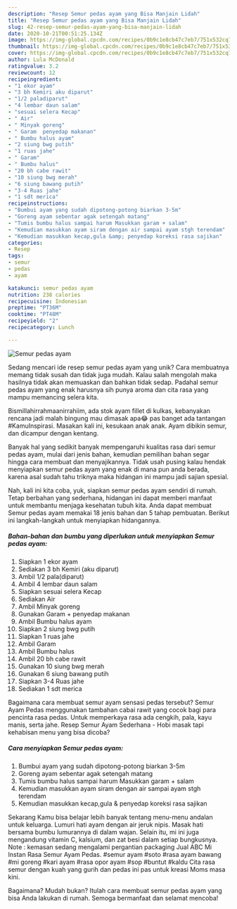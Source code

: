 ```yaml
---
description: "Resep Semur pedas ayam yang Bisa Manjain Lidah"
title: "Resep Semur pedas ayam yang Bisa Manjain Lidah"
slug: 42-resep-semur-pedas-ayam-yang-bisa-manjain-lidah
date: 2020-10-21T00:51:25.134Z
image: https://img-global.cpcdn.com/recipes/0b9c1e8cb47c7eb7/751x532cq70/semur-pedas-ayam-foto-resep-utama.jpg
thumbnail: https://img-global.cpcdn.com/recipes/0b9c1e8cb47c7eb7/751x532cq70/semur-pedas-ayam-foto-resep-utama.jpg
cover: https://img-global.cpcdn.com/recipes/0b9c1e8cb47c7eb7/751x532cq70/semur-pedas-ayam-foto-resep-utama.jpg
author: Lula McDonald
ratingvalue: 3.2
reviewcount: 12
recipeingredient:
- "1 ekor ayam"
- "3 bh Kemiri aku diparut"
- "1/2 paladiparut"
- "4 lembar daun salam"
- "sesuai selera Kecap"
- " Air"
- " Minyak goreng"
- " Garam  penyedap makanan"
- " Bumbu halus ayam"
- "2 siung bwg putih"
- "1 ruas jahe"
- " Garam"
- " Bumbu halus"
- "20 bh cabe rawit"
- "10 siung bwg merah"
- "6 siung bawang putih"
- "3-4 Ruas jahe"
- "1 sdt merica"
recipeinstructions:
- "Bumbui ayam yang sudah dipotong-potong biarkan 3-5m"
- "Goreng ayam sebentar agak setengah matang"
- "Tumis bumbu halus sampai harum Masukkan garam + salam"
- "Kemudian masukkan ayam siram dengan air sampai ayam stgh terendam"
- "Kemudian masukkan kecap,gula &amp; penyedap koreksi rasa sajikan"
categories:
- Resep
tags:
- semur
- pedas
- ayam

katakunci: semur pedas ayam 
nutrition: 238 calories
recipecuisine: Indonesian
preptime: "PT36M"
cooktime: "PT48M"
recipeyield: "2"
recipecategory: Lunch

---
```



![Semur pedas ayam](https://img-global.cpcdn.com/recipes/0b9c1e8cb47c7eb7/751x532cq70/semur-pedas-ayam-foto-resep-utama.jpg)

Sedang mencari ide resep semur pedas ayam yang unik? Cara membuatnya memang tidak susah dan tidak juga mudah. Kalau salah mengolah maka hasilnya tidak akan memuaskan dan bahkan tidak sedap. Padahal semur pedas ayam yang enak harusnya sih punya aroma dan cita rasa yang mampu memancing selera kita.

Bismillahirrahmaanirrahiim, ada stok ayam fillet di kulkas, kebanyakan rencana jadi malah bingung mau dimasak apa😂 pas banget ada tantangan #KamuInspirasi. Masakan kali ini, kesukaan anak anak. Ayam dibikin semur, dan dicampur dengan kentang.

Banyak hal yang sedikit banyak mempengaruhi kualitas rasa dari semur pedas ayam, mulai dari jenis bahan, kemudian pemilihan bahan segar hingga cara membuat dan menyajikannya. Tidak usah pusing kalau hendak menyiapkan semur pedas ayam yang enak di mana pun anda berada, karena asal sudah tahu triknya maka hidangan ini mampu jadi sajian spesial.


Nah, kali ini kita coba, yuk, siapkan semur pedas ayam sendiri di rumah. Tetap berbahan yang sederhana, hidangan ini dapat memberi manfaat untuk membantu menjaga kesehatan tubuh kita. Anda dapat membuat Semur pedas ayam memakai 18 jenis bahan dan 5 tahap pembuatan. Berikut ini langkah-langkah untuk menyiapkan hidangannya.

<!--inarticleads1-->

##### Bahan-bahan dan bumbu yang diperlukan untuk menyiapkan Semur pedas ayam:

1. Siapkan 1 ekor ayam
1. Sediakan 3 bh Kemiri (aku diparut)
1. Ambil 1/2 pala(diparut)
1. Ambil 4 lembar daun salam
1. Siapkan sesuai selera Kecap
1. Sediakan  Air
1. Ambil  Minyak goreng
1. Gunakan  Garam + penyedap makanan
1. Ambil  Bumbu halus ayam
1. Siapkan 2 siung bwg putih
1. Siapkan 1 ruas jahe
1. Ambil  Garam
1. Ambil  Bumbu halus
1. Ambil 20 bh cabe rawit
1. Gunakan 10 siung bwg merah
1. Gunakan 6 siung bawang putih
1. Siapkan 3-4 Ruas jahe
1. Sediakan 1 sdt merica


Bagaimana cara membuat semur ayam sensasi pedas tersebut? Semur Ayam Pedas menggunakan tambahan cabai rawit yang cocok bagi para pencinta rasa pedas. Untuk memperkaya rasa ada cengkih, pala, kayu manis, serta jahe. Resep Semur Ayam Sederhana - Hobi masak tapi kehabisan menu yang bisa dicoba? 

<!--inarticleads2-->

##### Cara menyiapkan Semur pedas ayam:

1. Bumbui ayam yang sudah dipotong-potong biarkan 3-5m
1. Goreng ayam sebentar agak setengah matang
1. Tumis bumbu halus sampai harum Masukkan garam + salam
1. Kemudian masukkan ayam siram dengan air sampai ayam stgh terendam
1. Kemudian masukkan kecap,gula &amp; penyedap koreksi rasa sajikan


Sekarang Kamu bisa belajar lebih banyak tentang menu-menu andalan untuk keluarga. Lumuri hati ayam dengan air jeruk nipis. Masak hati bersama bumbu lumurannya di dalam wajan. Selain itu, mi ini juga mengandung vitamin C, kalsium, dan zat besi dalam setiap bungkusnya. Note : kemasan sedang mengalami pergantian packaging Jual ABC Mi Instan Rasa Semur Ayam Pedas. #semur ayam #soto #rasa ayam bawang #mi goreng #kari ayam #rasa opor ayam #sop #buntut #kaldu Cita rasa semur dengan kuah yang gurih dan pedas ini pas untuk kreasi Moms masa kini. 

Bagaimana? Mudah bukan? Itulah cara membuat semur pedas ayam yang bisa Anda lakukan di rumah. Semoga bermanfaat dan selamat mencoba!
